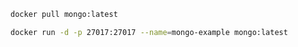 
```bash
docker pull mongo:latest
```

```bash
docker run -d -p 27017:27017 --name=mongo-example mongo:latest
```